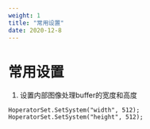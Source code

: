 ```yaml
---
weight: 1
title: "常用设置"
date: 2020-12-8
---
```


# 常用设置

1. 设置内部图像处理buffer的宽度和高度

```
HoperatorSet.SetSystem("width", 512);
HoperatorSet.SetSystem("height", 512);
```




